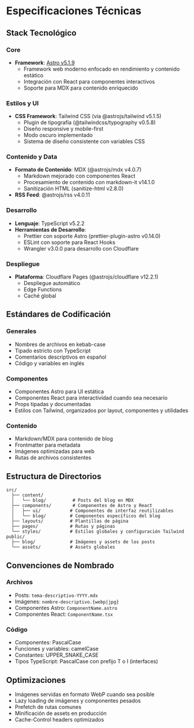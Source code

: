 # Especificaciones Técnicas

## Stack Tecnológico

### Core

- **Framework**: [Astro v5.1.9](https://astro.build)
  - Framework web moderno enfocado en rendimiento y contenido estático
  - Integración con React para componentes interactivos
  - Soporte para MDX para contenido enriquecido

### Estilos y UI

- **CSS Framework**: Tailwind CSS (via @astrojs/tailwind v5.1.5)
  - Plugin de tipografía (@tailwindcss/typography v0.5.8)
  - Diseño responsive y mobile-first
  - Modo oscuro implementado
  - Sistema de diseño consistente con variables CSS

### Contenido y Data

- **Formato de Contenido**: MDX (@astrojs/mdx v4.0.7)
  - Markdown mejorado con componentes React
  - Procesamiento de contenido con markdown-it v14.1.0
  - Sanitización HTML (sanitize-html v2.8.0)
- **RSS Feed**: @astrojs/rss v4.0.11

### Desarrollo

- **Lenguaje**: TypeScript v5.2.2
- **Herramientas de Desarrollo**:
  - Prettier con soporte Astro (prettier-plugin-astro v0.14.0)
  - ESLint con soporte para React Hooks
  - Wrangler v3.0.0 para desarrollo con Cloudflare

### Despliegue

- **Plataforma**: Cloudflare Pages (@astrojs/cloudflare v12.2.1)
  - Despliegue automático
  - Edge Functions
  - Caché global

## Estándares de Codificación

### Generales

- Nombres de archivos en kebab-case
- Tipado estricto con TypeScript
- Comentarios descriptivos en español
- Código y variables en inglés

### Componentes

- Componentes Astro para UI estática
- Componentes React para interactividad cuando sea necesario
- Props tipadas y documentadas
- Estilos con Tailwind, organizados por layout, componentes y utilidades

### Contenido

- Markdown/MDX para contenido de blog
- Frontmatter para metadata
- Imágenes optimizadas para web
- Rutas de archivos consistentes

## Estructura de Directorios

```
src/
  ├── content/
  │   └── blog/          # Posts del blog en MDX
  ├── components/        # Componentes de Astro y React
  │   ├── ui/           # Componentes de interfaz reutilizables
  │   └── blog/         # Componentes específicos del blog
  ├── layouts/          # Plantillas de página
  ├── pages/            # Rutas y páginas
  └── styles/           # Estilos globales y configuración Tailwind
public/
  ├── blog/             # Imágenes y assets de los posts
  └── assets/           # Assets globales
```

## Convenciones de Nombrado

### Archivos

- Posts: `tema-descriptivo-YYYY.mdx`
- Imágenes: `nombre-descriptivo.{webp|jpg}`
- Componentes Astro: `ComponentName.astro`
- Componentes React: `ComponentName.tsx`

### Código

- Componentes: PascalCase
- Funciones y variables: camelCase
- Constantes: UPPER_SNAKE_CASE
- Tipos TypeScript: PascalCase con prefijo T o I (interfaces)

## Optimizaciones

- Imágenes servidas en formato WebP cuando sea posible
- Lazy loading de imágenes y componentes pesados
- Prefetch de rutas comunes
- Minificación de assets en producción
- Cache-Control headers optimizados
